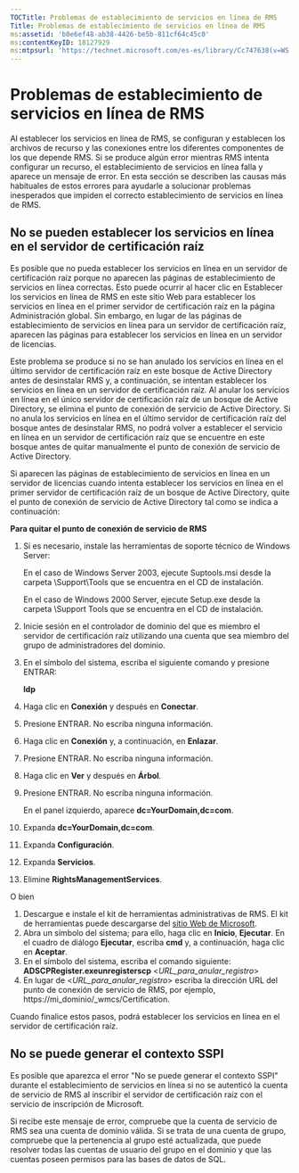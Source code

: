 ```yaml
---
TOCTitle: Problemas de establecimiento de servicios en línea de RMS
Title: Problemas de establecimiento de servicios en línea de RMS
ms:assetid: 'b0e6ef48-ab38-4426-be5b-811cf64c45c0'
ms:contentKeyID: 18127929
ms:mtpsurl: 'https://technet.microsoft.com/es-es/library/Cc747638(v=WS.10)'
---
```


Problemas de establecimiento de servicios en línea de RMS
=========================================================

Al establecer los servicios en línea de RMS, se configuran y establecen los archivos de recurso y las conexiones entre los diferentes componentes de los que depende RMS. Si se produce algún error mientras RMS intenta configurar un recurso, el establecimiento de servicios en línea falla y aparece un mensaje de error. En esta sección se describen las causas más habituales de estos errores para ayudarle a solucionar problemas inesperados que impiden el correcto establecimiento de servicios en línea de RMS.

No se pueden establecer los servicios en línea en el servidor de certificación raíz
-----------------------------------------------------------------------------------

Es posible que no pueda establecer los servicios en línea en un servidor de certificación raíz porque no aparecen las páginas de establecimiento de servicios en línea correctas. Esto puede ocurrir al hacer clic en Establecer los servicios en línea de RMS en este sitio Web para establecer los servicios en línea en el primer servidor de certificación raíz en la página Administración global. Sin embargo, en lugar de las páginas de establecimiento de servicios en línea para un servidor de certificación raíz, aparecen las páginas para establecer los servicios en línea en un servidor de licencias.

Este problema se produce si no se han anulado los servicios en línea en el último servidor de certificación raíz en este bosque de Active Directory antes de desinstalar RMS y, a continuación, se intentan establecer los servicios en línea en un servidor de certificación raíz. Al anular los servicios en línea en el único servidor de certificación raíz de un bosque de Active Directory, se elimina el punto de conexión de servicio de Active Directory. Si no anula los servicios en línea en el último servidor de certificación raíz del bosque antes de desinstalar RMS, no podrá volver a establecer el servicio en línea en un servidor de certificación raíz que se encuentre en este bosque antes de quitar manualmente el punto de conexión de servicio de Active Directory.

Si aparecen las páginas de establecimiento de servicios en línea en un servidor de licencias cuando intenta establecer los servicios en línea en el primer servidor de certificación raíz de un bosque de Active Directory, quite el punto de conexión de servicio de Active Directory tal como se indica a continuación:

**Para quitar el punto de conexión de servicio de RMS**
1.  Si es necesario, instale las herramientas de soporte técnico de Windows Server:

    En el caso de Windows Server 2003, ejecute Suptools.msi desde la carpeta \\Support\\Tools que se encuentra en el CD de instalación.

    En el caso de Windows 2000 Server, ejecute Setup.exe desde la carpeta \\Support Tools que se encuentra en el CD de instalación.

2.  Inicie sesión en el controlador de dominio del que es miembro el servidor de certificación raíz utilizando una cuenta que sea miembro del grupo de administradores del dominio.

3.  En el símbolo del sistema, escriba el siguiente comando y presione ENTRAR:

    **ldp**

4.  Haga clic en **Conexión** y después en **Conectar**.

5.  Presione ENTRAR. No escriba ninguna información.

6.  Haga clic en **Conexión** y, a continuación, en **Enlazar**.

7.  Presione ENTRAR. No escriba ninguna información.

8.  Haga clic en **Ver** y después en **Árbol**.

9.  Presione ENTRAR. No escriba ninguna información.

    En el panel izquierdo, aparece **dc=YourDomain,dc=com**.

10. Expanda **dc=YourDomain,dc=com**.

11. Expanda **Configuración**.

12. Expanda **Servicios**.

13. Elimine **RightsManagementServices**.

O bien

1.  Descargue e instale el kit de herramientas administrativas de RMS. El kit de herramientas puede descargarse del [sitio Web de Microsoft](http://go.microsoft.com/fwlink/?linkid=33841).
2.  Abra un símbolo del sistema; para ello, haga clic en **Inicio**, **Ejecutar**. En el cuadro de diálogo **Ejecutar**, escriba **cmd** y, a continuación, haga clic en **Aceptar**.
3.  En el símbolo del sistema, escriba el comando siguiente:
    **ADSCPRegister.exeunregisterscp** &lt;*URL\_para\_anular\_registro*&gt;
4.  En lugar de &lt;*URL\_para\_anular\_registro*&gt; escriba la dirección URL del punto de conexión de servicio de RMS, por ejemplo, https://mi\_dominio/\_wmcs/Certification.

Cuando finalice estos pasos, podrá establecer los servicios en línea en el servidor de certificación raíz.

No se puede generar el contexto SSPI
------------------------------------

Es posible que aparezca el error "No se puede generar el contexto SSPI" durante el establecimiento de servicios en línea si no se autenticó la cuenta de servicio de RMS al inscribir el servidor de certificación raíz con el servicio de inscripción de Microsoft.

Si recibe este mensaje de error, compruebe que la cuenta de servicio de RMS sea una cuenta de dominio válida. Si se trata de una cuenta de grupo, compruebe que la pertenencia al grupo esté actualizada, que puede resolver todas las cuentas de usuario del grupo en el dominio y que las cuentas poseen permisos para las bases de datos de SQL.
